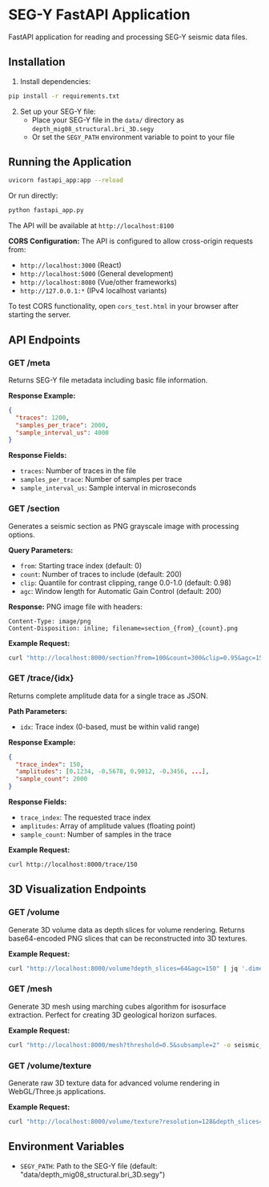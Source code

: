 # SEG-Y FastAPI Application

FastAPI application for reading and processing SEG-Y seismic data files.

## Installation

1. Install dependencies:
```bash
pip install -r requirements.txt
```

2. Set up your SEG-Y file:
   - Place your SEG-Y file in the `data/` directory as `depth_mig08_structural.bri_3D.segy`
   - Or set the `SEGY_PATH` environment variable to point to your file

## Running the Application

```bash
uvicorn fastapi_app:app --reload
```

Or run directly:
```bash
python fastapi_app.py
```

The API will be available at `http://localhost:8100`

**CORS Configuration:**
The API is configured to allow cross-origin requests from:
- `http://localhost:3000` (React)
- `http://localhost:5000` (General development)
- `http://localhost:8080` (Vue/other frameworks)
- `http://127.0.0.1:*` (IPv4 localhost variants)

To test CORS functionality, open `cors_test.html` in your browser after starting the server.

## API Endpoints

### GET /meta
Returns SEG-Y file metadata including basic file information.

**Response Example:**
```json
{
  "traces": 1200,
  "samples_per_trace": 2000,
  "sample_interval_us": 4000
}
```

**Response Fields:**
- `traces`: Number of traces in the file
- `samples_per_trace`: Number of samples per trace
- `sample_interval_us`: Sample interval in microseconds

### GET /section
Generates a seismic section as PNG grayscale image with processing options.

**Query Parameters:**
- `from`: Starting trace index (default: 0)
- `count`: Number of traces to include (default: 200)  
- `clip`: Quantile for contrast clipping, range 0.0-1.0 (default: 0.98)
- `agc`: Window length for Automatic Gain Control (default: 200)

**Response:** PNG image file with headers:
```
Content-Type: image/png
Content-Disposition: inline; filename=section_{from}_{count}.png
```

**Example Request:**
```bash
curl "http://localhost:8000/section?from=100&count=300&clip=0.95&agc=150" -o section.png
```

### GET /trace/{idx}
Returns complete amplitude data for a single trace as JSON.

**Path Parameters:**
- `idx`: Trace index (0-based, must be within valid range)

**Response Example:**
```json
{
  "trace_index": 150,
  "amplitudes": [0.1234, -0.5678, 0.9012, -0.3456, ...],
  "sample_count": 2000
}
```

**Response Fields:**
- `trace_index`: The requested trace index
- `amplitudes`: Array of amplitude values (floating point)
- `sample_count`: Number of samples in the trace

**Example Request:**
```bash
curl http://localhost:8000/trace/150
```

## 3D Visualization Endpoints

### GET /volume
Generate 3D volume data as depth slices for volume rendering. Returns base64-encoded PNG slices that can be reconstructed into 3D textures.

**Example Request:**
```bash
curl "http://localhost:8000/volume?depth_slices=64&agc=150" | jq '.dimensions'
```

### GET /mesh
Generate 3D mesh using marching cubes algorithm for isosurface extraction. Perfect for creating 3D geological horizon surfaces.

**Example Request:**
```bash
curl "http://localhost:8000/mesh?threshold=0.5&subsample=2" -o seismic_mesh.json
```

### GET /volume/texture
Generate raw 3D texture data for advanced volume rendering in WebGL/Three.js applications.

**Example Request:**
```bash
curl "http://localhost:8000/volume/texture?resolution=128&depth_slices=64" -o volume_texture.raw
```

## Environment Variables

- `SEGY_PATH`: Path to the SEG-Y file (default: "data/depth_mig08_structural.bri_3D.segy")